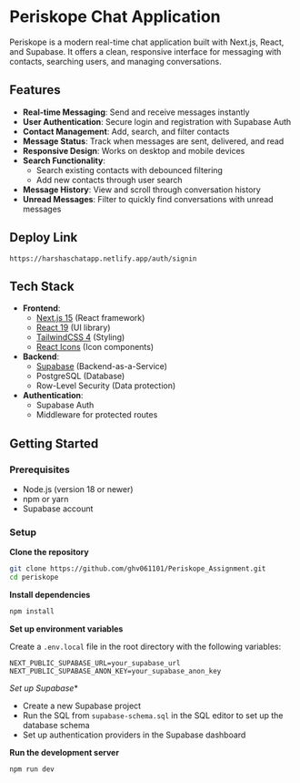 
# Periskope Chat Application
Periskope is a modern real-time chat application built with Next.js, React, and Supabase. 
It offers a clean, responsive interface for messaging with contacts, searching users, and managing conversations.

## Features
- **Real-time Messaging**: Send and receive messages instantly
- **User Authentication**: Secure login and registration with Supabase Auth
- **Contact Management**: Add, search, and filter contacts
- **Message Status**: Track when messages are sent, delivered, and read
- **Responsive Design**: Works on desktop and mobile devices
- **Search Functionality**: 
  - Search existing contacts with debounced filtering
  - Add new contacts through user search
- **Message History**: View and scroll through conversation history
- **Unread Messages**: Filter to quickly find conversations with unread messages
## Deploy Link
```
https://harshaschatapp.netlify.app/auth/signin
```

## Tech Stack
- **Frontend**:
  - [Next.js 15](https://nextjs.org/) (React framework)
  - [React 19](https://react.dev/) (UI library)
  - [TailwindCSS 4](https://tailwindcss.com/) (Styling)
  - [React Icons](https://react-icons.github.io/react-icons/) (Icon components)
- **Backend**:
  - [Supabase](https://supabase.com/) (Backend-as-a-Service)
  - PostgreSQL (Database)
  - Row-Level Security (Data protection)  
- **Authentication**:
  - Supabase Auth
  - Middleware for protected routes   
    
## Getting Started

### Prerequisites

- Node.js (version 18 or newer)
- npm or yarn
- Supabase account

### Setup
**Clone the repository**

```bash
git clone https://github.com/ghv061101/Periskope_Assignment.git
cd periskope
```
**Install dependencies**

```bash
npm install
```

**Set up environment variables**

Create a `.env.local` file in the root directory with the following variables:

```
NEXT_PUBLIC_SUPABASE_URL=your_supabase_url
NEXT_PUBLIC_SUPABASE_ANON_KEY=your_supabase_anon_key
```
      
*Set up Supabase**

- Create a new Supabase project
- Run the SQL from `supabase-schema.sql` in the SQL editor to set up the database schema
- Set up authentication providers in the Supabase dashboard

**Run the development server**

```bash
npm run dev
```
